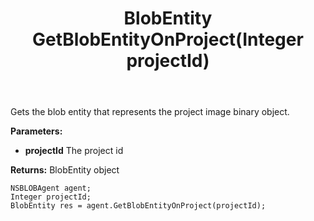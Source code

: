 ﻿---
uid: crmscript_ref_NSBLOBAgent_GetBlobEntityOnProject
title: BlobEntity GetBlobEntityOnProject(Integer projectId)
intellisense: NSBLOBAgent.GetBlobEntityOnProject
keywords: NSBLOBAgent, GetBlobEntityOnProject
so.topic: reference
---

Gets the blob entity that represents the project image binary object.

**Parameters:**
 - **projectId** The project id

**Returns:** BlobEntity object

```crmscript
NSBLOBAgent agent;
Integer projectId;
BlobEntity res = agent.GetBlobEntityOnProject(projectId);
```

